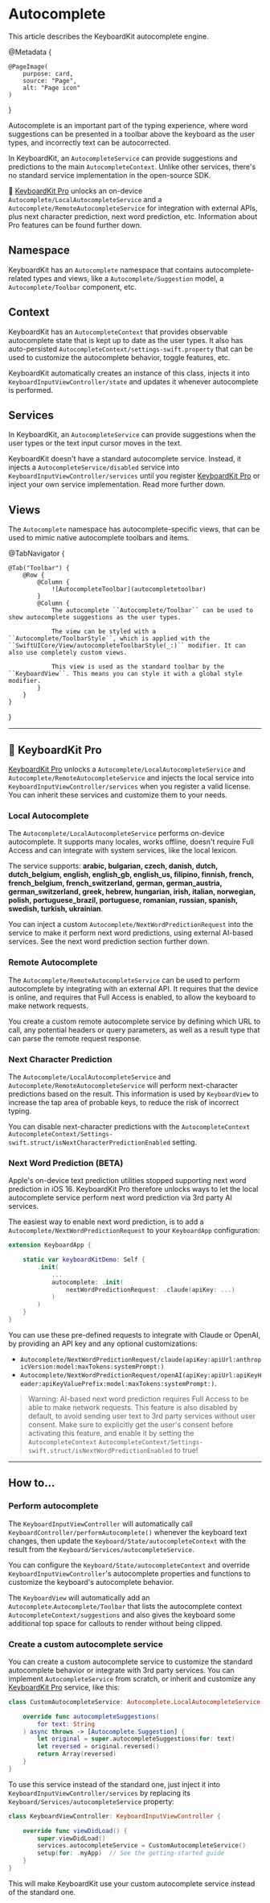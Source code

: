 # Autocomplete

This article describes the KeyboardKit autocomplete engine.

@Metadata {

    @PageImage(
        purpose: card,
        source: "Page",
        alt: "Page icon"
    )
}

Autocomplete is an important part of the typing experience, where word suggestions can be presented in a toolbar above the keyboard as the user types, and incorrectly text can be autocorrected.

In KeyboardKit, an ``AutocompleteService`` can provide suggestions and predictions to the main ``AutocompleteContext``. Unlike other services, there's no standard service implementation in the open-source SDK.

👑 [KeyboardKit Pro][Pro] unlocks an on-device ``Autocomplete/LocalAutocompleteService`` and a ``Autocomplete/RemoteAutocompleteService`` for integration with external APIs, plus next character prediction, next word prediction, etc. Information about Pro features can be found further down.

[Pro]: https://github.com/KeyboardKit/KeyboardKitPro



## Namespace

KeyboardKit has an ``Autocomplete`` namespace that contains autocomplete-related types and views, like a ``Autocomplete/Suggestion`` model, a ``Autocomplete/Toolbar`` component, etc.



## Context

KeyboardKit has an ``AutocompleteContext`` that provides observable autocomplete state that is kept up to date as the user types. It also has auto-persisted ``AutocompleteContext/settings-swift.property`` that can be used to customize the autocomplete behavior, toggle features, etc.

KeyboardKit automatically creates an instance of this class, injects it into ``KeyboardInputViewController/state`` and updates it whenever autocomplete is performed.



## Services

In KeyboardKit, an ``AutocompleteService`` can provide suggestions when the user types or the text input cursor moves in the text.

KeyboardKit doesn't have a standard autocomplete service. Instead, it injects a ``AutocompleteService/disabled`` service into ``KeyboardInputViewController/services`` until you register [KeyboardKit Pro][pro] or inject your own service implementation. Read more further down.



## Views

The ``Autocomplete`` namespace has autocomplete-specific views, that can be used to mimic native autocomplete toolbars and items.

@TabNavigator {
    
    @Tab("Toolbar") {
        @Row {
            @Column {
                ![AutocompleteToolbar](autocompletetoolbar)
            }
            @Column {
                The autocomplete ``Autocomplete/Toolbar`` can be used to show autocomplete suggestions as the user types.
         
                The view can be styled with a ``Autocomplete/ToolbarStyle``, which is applied with the ``SwiftUICore/View/autocompleteToolbarStyle(_:)`` modifier. It can also use completely custom views.
                
                This view is used as the standard toolbar by the ``KeyboardView``. This means you can style it with a global style modifier.
            }
        }
    }
}


---

## 👑 KeyboardKit Pro

[KeyboardKit Pro][Pro] unlocks a ``Autocomplete/LocalAutocompleteService`` and ``Autocomplete/RemoteAutocompleteService`` and injects the local service into ``KeyboardInputViewController/services`` when you register a valid license. You can inherit these services and customize them to your needs.


### Local Autocomplete

The ``Autocomplete/LocalAutocompleteService`` performs on-device autocomplete. It supports many locales, works offline, doesn't require Full Access and can integrate with system services, like the local lexicon.

The service supports: **arabic, bulgarian, czech, danish, dutch, dutch_belgium, english, english_gb, english_us, filipino, finnish, french, french_belgium, french_switzerland, german, german_austria, german_switzerland, greek, hebrew, hungarian, irish, italian, norwegian, polish, portuguese_brazil, portuguese, romanian, russian, spanish, swedish, turkish, ukrainian**.

You can inject a custom ``Autocomplete/NextWordPredictionRequest`` into the service to make it perform next word predictions, using external AI-based services. See the next word prediction section further down.


### Remote Autocomplete

The ``Autocomplete/RemoteAutocompleteService`` can be used to perform autocomplete by integrating with an external API. It requires that the device is online, and requires that Full Access is enabled, to allow the keyboard to make network requests.

You create a custom remote autocomplete service by defining which URL to call, any potential headers or query parameters, as well as a result type that can parse the remote request response. 


### Next Character Prediction

The ``Autocomplete/LocalAutocompleteService`` and ``Autocomplete/RemoteAutocompleteService`` will perform next-character predictions based on the result. This information is used by ``KeyboardView`` to increase the tap area of probable keys, to reduce the risk of incorrect typing.

You can disable next-character predictions with the ``AutocompleteContext`` ``AutocompleteContext/Settings-swift.struct/isNextCharacterPredictionEnabled`` setting.


### Next Word Prediction (BETA)

Apple's on-device text prediction utilities stopped supporting next word prediction in iOS 16. KeyboardKit Pro therefore unlocks ways to let the local autocomplete service perform next word prediction via 3rd party AI services.

The easiest way to enable next word prediction, is to add a ``Autocomplete/NextWordPredictionRequest`` to your ``KeyboardApp`` configuration:

```swift
extension KeyboardApp {

    static var keyboardKitDemo: Self {
        .init(
            ...
            autocomplete: .init(
                nextWordPredictionRequest: .claude(apiKey: ...)
            )
        )
    }
}
```

You can use these pre-defined requests to integrate with Claude or OpenAI, by providing an API key and any optional customizations:

* ``Autocomplete/NextWordPredictionRequest/claude(apiKey:apiUrl:anthropicVersion:model:maxTokens:systemPrompt:)`` 
* ``Autocomplete/NextWordPredictionRequest/openAI(apiKey:apiUrl:apiKeyHeader:apiKeyValuePrefix:model:maxTokens:systemPrompt:)``.

> Warning: AI-based next word prediction requires Full Access to be able to make network requests. This feature is also disabled by default, to avoid sending user text to 3rd party services without user consent. Make sure to explicitly get the user's consent before activating this feature, and enable it by setting the ``AutocompleteContext`` ``AutocompleteContext/Settings-swift.struct/isNextWordPredictionEnabled`` to true!


---

## How to...


### Perform autocomplete

The ``KeyboardInputViewController`` will automatically call ``KeyboardController/performAutocomplete()`` whenever the keyboard text changes, then update the ``Keyboard/State/autocompleteContext`` with the result from the ``Keyboard/Services/autocompleteService``.

You can configure the ``Keyboard/State/autocompleteContext`` and override ``KeyboardInputViewController``'s autocomplete properties and functions to customize the keyboard's autocomplete behavior.

The ``KeyboardView`` will automatically add an ``Autocomplete``.``Autocomplete/Toolbar`` that lists the autocomplete context ``AutocompleteContext/suggestions`` and also gives the keyboard some additional top space for callouts to render without being clipped.



### Create a custom autocomplete service

You can create a custom autocomplete service to customize the standard autocomplete behavior or integrate with 3rd party services. You can implement ``AutocompleteService`` from scratch, or inherit and customize any [KeyboardKit Pro][Pro] service, like this:

```swift
class CustomAutocompleteService: Autocomplete.LocalAutocompleteService {

    override func autocompleteSuggestions(
        for text: String
    ) async throws -> [Autocomplete.Suggestion] {
        let original = super.autocompleteSuggestions(for: text)
        let reversed = original.reversed()
        return Array(reversed)
    }
}
```

To use this service instead of the standard one, just inject it into ``KeyboardInputViewController/services`` by replacing its ``Keyboard/Services/autocompleteService`` property:

```swift
class KeyboardViewController: KeyboardInputViewController {

    override func viewDidLoad() {
        super.viewDidLoad()
        services.autocompleteService = CustomAutocompleteService()
        setup(for: .myApp)  // See the getting-started guide
    }
}
```

This will make KeyboardKit use your custom autocomplete service instead of the standard one.


[Pro]: https://github.com/KeyboardKit/KeyboardKitPro
